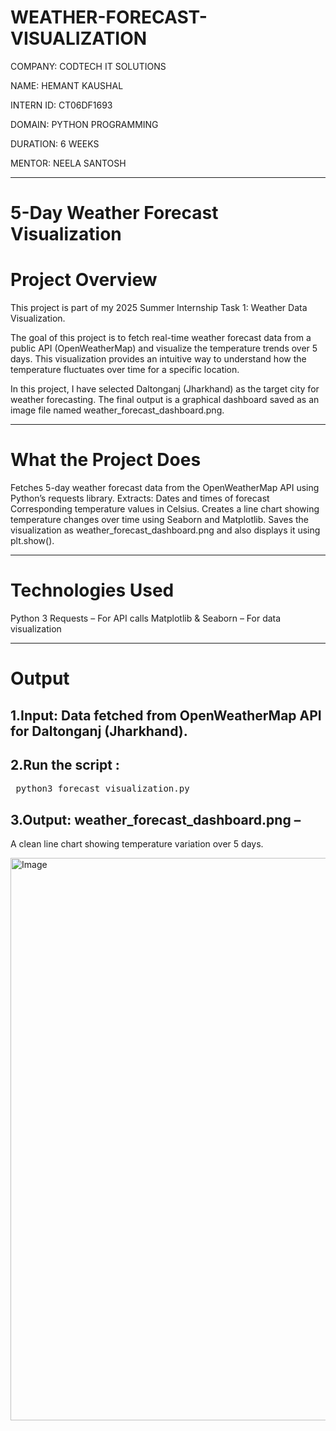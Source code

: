 # WEATHER-FORECAST-VISUALIZATION

COMPANY: CODTECH IT SOLUTIONS

NAME: HEMANT KAUSHAL

INTERN ID: CT06DF1693

DOMAIN: PYTHON PROGRAMMING

DURATION: 6 WEEKS

MENTOR: NEELA SANTOSH

____
# 5-Day Weather Forecast Visualization

# Project Overview
This project is part of my 2025 Summer Internship Task 1: Weather Data Visualization.

The goal of this project is to fetch real-time weather forecast data from a public API (OpenWeatherMap) and visualize the temperature trends over 5 days. This visualization provides an intuitive way to understand how the temperature fluctuates over time for a specific location.

In this project, I have selected Daltonganj (Jharkhand) as the target city for weather forecasting. The final output is a graphical dashboard saved as an image file named weather_forecast_dashboard.png.

___
# What the Project Does
Fetches 5-day weather forecast data from the OpenWeatherMap API using Python’s requests library.
Extracts:
Dates and times of forecast
Corresponding temperature values in Celsius.
Creates a line chart showing temperature changes over time using Seaborn and Matplotlib.
Saves the visualization as weather_forecast_dashboard.png and also displays it using plt.show().

___
# Technologies Used
Python 3
Requests – For API calls
Matplotlib & Seaborn – For data visualization

___
# Output
## 1.Input: Data fetched from OpenWeatherMap API for Daltonganj (Jharkhand).

## 2.Run the script : 
<pre> python3 forecast_visualization.py </pre>

## 3.Output: weather_forecast_dashboard.png – 

A clean line chart showing temperature variation over 5 days.

<img width="1440" height="900" alt="Image" src="https://github.com/user-attachments/assets/d641e2bb-42b3-4b66-b4e8-a0cab770ab0c" />



